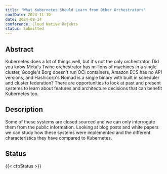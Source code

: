 ```yaml
---
title: "What Kubernetes Should Learn from Other Orchestrators"
confDate: 2024-11-10
date: 2024-08-14
conference: Cloud Native Rejekts
status: Submitted
---
```


## Abstract

Kubernetes does a lot of things well, but it's not the only orchestrator. Did you know Meta's Twine orchestrator has millions of machines in a single cluster, Google's Borg doesn't run OCI containers, Amazon ECS has no API versions, and Hashicorp's Nomad is a single binary with built in scheduler and cluster federation? There are opportunities to look at past and present systems to learn about features and architecture decisions that can benefit Kubernetes too.

## Description

Some of these systems are closed sourced and we can only interrogate them from the public information. Looking at blog posts and white papers we can study how these systems were implemented and the different characteristics they have compared to Kubernetes.

## Status

{{< cfpStatus >}}
